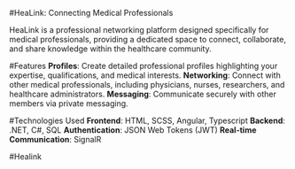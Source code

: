 #HeaLink: Connecting Medical Professionals

HeaLink is a professional networking platform designed specifically for medical professionals, providing a dedicated space to connect, collaborate, and share knowledge within the healthcare community.

#Features
**Profiles**: Create detailed professional profiles highlighting your expertise, qualifications, and medical interests.
**Networking**: Connect with other medical professionals, including physicians, nurses, researchers, and healthcare administrators.
**Messaging**: Communicate securely with other members via private messaging.

#Technologies Used
**Frontend**: HTML, SCSS, Angular, Typescript
**Backend**: .NET, C#, SQL
**Authentication**: JSON Web Tokens (JWT)
**Real-time Communication**: SignalR

#Healink




